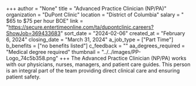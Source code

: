 +++
author = "None"
title = "Advanced Practice Clinician (NP/PA)"
organization = "DuPont Clinic"
location = "District of Columbia"
salary = " $65 to $75 per hour BOE"
link = "https://secure.entertimeonline.com/ta/dupontclinic.careers?ShowJob=369433683"
sort_date = "2024-02-06"
created_at = "February 6, 2024"
closing_date = "March 31, 2024"
a_job_type = ["Part Time"]
b_benefits = ["no benefits listed"]
c_feedback = ""
aa_degrees_required = "Medical degree required"
thumbnail = "../../images/PP-Logo_74c5b358.png"
+++
The Advanced Practice Clinician (NP/PA) works with our physicians, nurses, managers, and patient care guides. This person is an integral part of the team providing direct clinical care and ensuring patient safety.